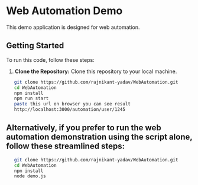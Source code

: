 # Web Automation Demo

This demo application is designed for web automation.

## Getting Started

To run this code, follow these steps:

1. **Clone the Repository:**
   Clone this repository to your local machine.

```bash
   git clone https://github.com/rajnikant-yadav/WebAutomation.git
   cd WebAutomation
   npm install
   npm run start
   paste this url on browser you can see result
   http://localhost:3000/automation/user/1245
```

## Alternatively, if you prefer to run the web automation demonstration using the script alone, follow these streamlined steps:
```bash
   git clone https://github.com/rajnikant-yadav/WebAutomation.git
   cd WebAutomation
   npm install
   node demo.js
```